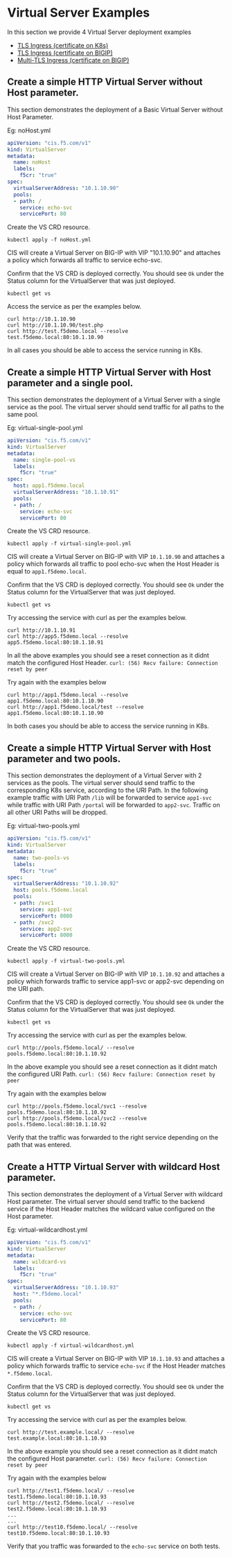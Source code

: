 # Virtual Server Examples

In this section we provide 4 Virtual Server deployment examples

- [TLS Ingress (certificate on K8s)](#tls-ingress-certificate-on-k8s)
- [TLS Ingress (certificate on BIGIP)](#tls-ingress-certificate-on-bigip)
- [Multi-TLS Ingress (certificate on BIGIP)](#multi-tls-ingress-certificate-on-bigip)



## Create a simple HTTP Virtual Server without Host parameter.

This section demonstrates the deployment of a Basic Virtual Server without Host Parameter.

Eg: noHost.yml
```yml
apiVersion: "cis.f5.com/v1"
kind: VirtualServer
metadata:
  name: noHost
  labels:
    f5cr: "true"
spec:
  virtualServerAddress: "10.1.10.90"
  pools:
  - path: /
    service: echo-svc
    servicePort: 80
```

Create the VS CRD resource. 
```
kubectl apply -f noHost.yml
```
CIS will create a Virtual Server on BIG-IP with VIP "10.1.10.90" and attaches a policy which forwards all traffic to service echo-svc.   


Confirm that the VS CRD is deployed correctly. You should see `Ok` under the Status column for the VirtualServer that was just deployed.
```
kubectl get vs 
```

Access the service as per the examples below. 

```
curl http://10.1.10.90 
curl http://10.1.10.90/test.php
curl http://test.f5demo.local --resolve test.f5demo.local:80:10.1.10.90
```

In all cases you should be able to access the service running in K8s.




## Create a simple HTTP Virtual Server with Host parameter and a single pool.

This section demonstrates the deployment of a Virtual Server with a single service as the pool.
The virtual server should send traffic for all paths to the same pool.

Eg: virtual-single-pool.yml
```yml
apiVersion: "cis.f5.com/v1"
kind: VirtualServer
metadata:
  name: single-pool-vs
  labels:
    f5cr: "true"
spec:
  host: app1.f5demo.local
  virtualServerAddress: "10.1.10.91"
  pools:
  - path: /
    service: echo-svc
    servicePort: 80
```

Create the VS CRD resource. 
```
kubectl apply -f virtual-single-pool.yml
```
CIS will create a Virtual Server on BIG-IP with VIP `10.1.10.90` and attaches a policy which forwards all traffic to pool echo-svc when the Host Header is equal to `app1.f5demo.local`.   


Confirm that the VS CRD is deployed correctly. You should see `Ok` under the Status column for the VirtualServer that was just deployed.
```
kubectl get vs 
```

Try accessing the service with curl as per the examples below. 
```
curl http://10.1.10.91
curl http://app5.f5demo.local --resolve app5.f5demo.local:80:10.1.10.91
```

In all the above examples you should see a reset connection as it didnt match the configured Host Header.
`curl: (56) Recv failure: Connection reset by peer`

Try again with the examples below
```
curl http://app1.f5demo.local --resolve app1.f5demo.local:80:10.1.10.90
curl http://app1.f5demo.local/test --resolve app1.f5demo.local:80:10.1.10.90
```

In both cases you should be able to access the service running in K8s.



## Create a simple HTTP Virtual Server with Host parameter and two pools.

This section demonstrates the deployment of a Virtual Server with 2 services as the pools.
The virtual server should send traffic to the corresponding K8s service, according to the URI Path. In the following example traffic with URI Path `/lib` will be forwarded to service `app1-svc` while traffic with URI Path `/portal` will be forwarded to `app2-svc`. Traffic on all other URI Paths will be dropped. 

Eg: virtual-two-pools.yml

```yml
apiVersion: "cis.f5.com/v1"
kind: VirtualServer
metadata:
  name: two-pools-vs
  labels:
    f5cr: "true"
spec:
  virtualServerAddress: "10.1.10.92"
  host: pools.f5demo.local
  pools:
  - path: /svc1
    service: app1-svc
    servicePort: 8080
  - path: /svc2
    service: app2-svc
    servicePort: 8080    
```

Create the VS CRD resource. 
```
kubectl apply -f virtual-two-pools.yml
```
CIS will create a Virtual Server on BIG-IP with VIP `10.1.10.92` and attaches a policy which forwards traffic to service app1-svc or app2-svc depending on the URI path.   


Confirm that the VS CRD is deployed correctly. You should see `Ok` under the Status column for the VirtualServer that was just deployed.
```
kubectl get vs 
```

Try accessing the service with curl as per the examples below. 
```
curl http://pools.f5demo.local/ --resolve pools.f5demo.local:80:10.1.10.92

```
In the above example you should see a reset connection as it didnt match the configured URI Path.
`curl: (56) Recv failure: Connection reset by peer`



Try again with the examples below
```
curl http://pools.f5demo.local/svc1 --resolve pools.f5demo.local:80:10.1.10.92
curl http://pools.f5demo.local/svc2 --resolve pools.f5demo.local:80:10.1.10.92
```

Verify that the traffic was forwarded to the right service depending on the path that was entered.


## Create a HTTP Virtual Server with wildcard Host parameter.

This section demonstrates the deployment of a Virtual Server with wildcard Host parameter.
The virtual server should send traffic to the backend service if the Host Header matches the wildcard value configured on the Host parameter.

Eg: virtual-wildcardhost.yml

```yml
apiVersion: "cis.f5.com/v1"
kind: VirtualServer
metadata:
  name: wildcard-vs
  labels:
    f5cr: "true"
spec:
  virtualServerAddress: "10.1.10.93"
  host: "*.f5demo.local"
  pools:
  - path: /
    service: echo-svc
    servicePort: 80
```

Create the VS CRD resource. 
```
kubectl apply -f virtual-wildcardhost.yml
```
CIS will create a Virtual Server on BIG-IP with VIP `10.1.10.93` and attaches a policy which forwards traffic to service `echo-svc` if the Host Header matches `*.f5demo.local`.   


Confirm that the VS CRD is deployed correctly. You should see `Ok` under the Status column for the VirtualServer that was just deployed.
```
kubectl get vs 
```

Try accessing the service with curl as per the examples below. 
```
curl http://test.example.local/ --resolve test.example.local:80:10.1.10.93

```
In the above example you should see a reset connection as it didnt match the configured Host parameter.
`curl: (56) Recv failure: Connection reset by peer`


Try again with the examples below
```
curl http://test1.f5demo.local/ --resolve test1.f5demo.local:80:10.1.10.93
curl http://test2.f5demo.local/ --resolve test2.f5demo.local:80:10.1.10.93
...
...
curl http://test10.f5demo.local/ --resolve test10.f5demo.local:80:10.1.10.93

```

Verify that you traffic was forwarded to the `echo-svc` service on both tests.

